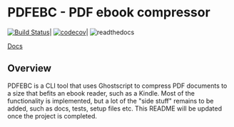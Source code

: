 # PDFEBC - PDF ebook compressor

[![Build Status](https://travis-ci.org/slarse/pdfebc.svg?branch=master)](https://travis-ci.org/slarse/pdfebc)|
[![codecov](https://codecov.io/gh/slarse/pdfebc/branch/master/graph/badge.svg)](https://codecov.io/gh/slarse/pdfebc)|
![readthedocs](https://readthedocs.org/projects/pdfebc/badge/?version=latest)

[Docs](http://pdfebc.readthedocs.io/en/latest/)

## Overview
PDFEBC is a CLI tool that uses Ghostscript to compress PDF documents to a size
that befits an ebook reader, such as a Kindle. Most of the functionality is
implemented, but a lot of the "side stuff" remains to be added, such as docs,
tests, setup files etc. This README will be updated once the project is completed.

